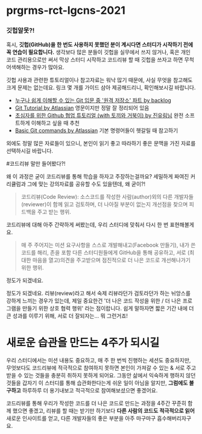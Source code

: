 # prgrms-rct-lgcns-2021

### 깃헙알못?!
혹시, **깃헙(GitHub)을 한 번도 사용하지 못했던 분이 계시다면 스터디가 시작하기 전에 꼭 연습이 필요합니다.**
생각보다 많은 분들이 깃헙을 실무에서 쓰지 않거나, 혹은 개인 코드 관리용으로만 써서
막상 스터디 시작하고 코드리뷰 할 때 깃헙을 쓰자고 하면 무척 어색해하는 경우가 많아요.

깃헙 사용과 관련한 튜토리얼이나 참고자료는 워낙 많기 때문에, 사실 무엇을 참고해도 크게 문제는 없는데요.
링크 몇 개를 가이드 삼아 제공해드리니, 확인해보시길 바랍니다.

* [누구나 쉽게 이해할 수 있는 Git 입문 중 '원격 저장소' 파트 by backlog](https://backlog.com/git-tutorial/kr/stepup/stepup3_3.html
)
* [Git Tutorial by Atlassian](https://www.atlassian.com/git/tutorials) 영문이지만 정말 잘 정리되어 있음
* [초심자를 위한 Github 협업 튜토리얼 (with 토끼와 거북이) by 진유림님](https://milooy.wordpress.com/2017/06/21/working-together-with-github-tutorial/) 완전 소프트하게 이해하고 싶을 때 추천
* [Basic Git commands by Atlassian](https://confluence.atlassian.com/bitbucketserver/basic-git-commands-776639767.html) 기본 명령어들이 헷갈릴 때 참고하기

외에도 정말 많은 자료들이 있으니, 본인이 읽기 좋고 따라하기 좋은 문맥을 가진 자료를 선택하시길 바랍니다.

#코드리뷰 말만 들어봤다?!

왜 이 과정은 굳이 코드리뷰를 통해 학습을 하자고 주장하는걸까요?
세밀하게 짜여진 커리큘럼과 그에 맞는 강의자료를 공유할 수도 있을텐데, 왜 굳이?!

> 코드리뷰(Code Review): 소스코드를 작성한 사람(author)외의 다른 개발자들(reviewer)이 함께 읽고 검토하며, 더 나아질 부분이 없는지 개선점을 찾으며 피드백을 주고 받는 행위.

코드리뷰에 대해 아주 간략하게 써봤는데, 우리 스터디에 맞춰서 다시 한 번 표현해볼게요.
> 매 주 주어지는 미션 요구사항을 스스로 개발해내고(Facebook 만들기), 내가 쓴 코드를 해리, 존을 포함 다른 스터디원들에게 GitHub을 통해 공유하고, 서로 (최대한 마음을 열고)의견을 주고받으며 점진적으로 더 나은 코드로 개선해나가기 위한 행위.

정도가 되겠네요.

정도가 되겠네요. 리뷰(review)라고 해서 숙제 리뷰라던가 검토라던가 하는 뉘앙스를 강하게 느끼는 경우가 있는데,
제일 중요한건 '더 나은 코드 작성을 위한 / 더 나은 프로그램을 만들기 위한 상호 협력 행위' 라는 점이랍니다.
쉽게 말하자면 짧은 기간 내에 더 큰 성과를 이루기 위해, 서로 더 잘되자는... 뭐 그런거죠!

# 새로운 습관을 만드는 4주가 되시길
우리 스터디에서는 미션 내용도 중요하고, 매 주 한 번씩 진행하는 세션도 중요하지만,
무엇보다도 코드리뷰에 적극적으로 참여하지 못하면 본인이 가져갈 수 있는 & 서로 주고받을 수 있는 것들을 충분히 취하지 못하게 되어요.
그동안 삶에서 익숙하게 행하지 않던 것들을 갑자기 이 스터디를 통해 습관화한다는게 쉬운 일이 아님을 알지만,
**그럼에도 불구하고** 하루하루 더 용기내보고 적극적으로 참여해보셨으면 좋겠어요.

코드리뷰를 통해 우리가 작성한 코드를 더 나은 코드로 만드는 과정을 4주간 꾸준히 함께 했으면 좋겠고,
리뷰를 할 때는 받기만 하기보다 **다른 사람의 코드도 적극적으로 읽어** 새로운 인사이트를 얻고,
다른 개발자들의 좋은 부분을 아주 마구마구 흡수해버리자구요.
